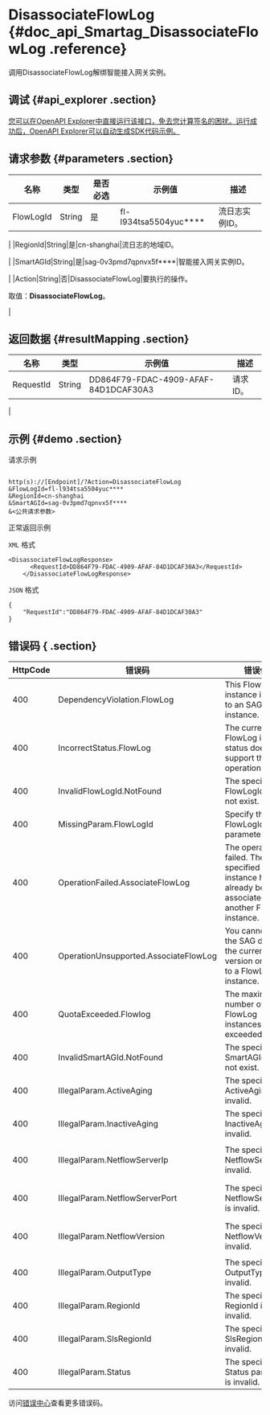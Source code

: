 # DisassociateFlowLog {#doc_api_Smartag_DisassociateFlowLog .reference}

调用DisassociateFlowLog解绑智能接入网关实例。

## 调试 {#api_explorer .section}

[您可以在OpenAPI Explorer中直接运行该接口，免去您计算签名的困扰。运行成功后，OpenAPI Explorer可以自动生成SDK代码示例。](https://api.aliyun.com/#product=Smartag&api=DisassociateFlowLog&type=RPC&version=2018-03-13)

## 请求参数 {#parameters .section}

|名称|类型|是否必选|示例值|描述|
|--|--|----|---|--|
|FlowLogId|String|是|fl-l934tsa5504yuc\*\*\*\*|流日志实例ID。

 |
|RegionId|String|是|cn-shanghai|流日志的地域ID。

 |
|SmartAGId|String|是|sag-0v3pmd7qpnvx5f\*\*\*\*|智能接入网关实例ID。

 |
|Action|String|否|DisassociateFlowLog|要执行的操作。

 取值：**DisassociateFlowLog**。

 |

## 返回数据 {#resultMapping .section}

|名称|类型|示例值|描述|
|--|--|---|--|
|RequestId|String|DD864F79-FDAC-4909-AFAF-84D1DCAF30A3|请求ID。

 |

## 示例 {#demo .section}

请求示例

``` {#request_demo}

http(s)://[Endpoint]/?Action=DisassociateFlowLog
&FlowLogId=fl-l934tsa5504yuc****
&RegionId=cn-shanghai
&SmartAGId=sag-0v3pmd7qpnvx5f****
&<公共请求参数>

```

正常返回示例

`XML` 格式

``` {#xml_return_success_demo}
<DisassociateFlowLogResponse>
	  <RequestId>DD864F79-FDAC-4909-AFAF-84D1DCAF30A3</RequestId>
    </DisassociateFlowLogResponse>
```

`JSON` 格式

``` {#json_return_success_demo}
{
	"RequestId":"DD864F79-FDAC-4909-AFAF-84D1DCAF30A3"
}
```

## 错误码 { .section}

|HttpCode|错误码|错误信息|描述|
|--------|---|----|--|
|400|DependencyViolation.FlowLog|This FlowLog instance is bound to an SAG instance.|FlowLog存在资源依赖|
|400|IncorrectStatus.FlowLog|The current FlowLog instance status does not support this operation.|FlowLog状态非法|
|400|InvalidFlowLogId.NotFound|The specified FlowLogId does not exist.|根据FlowLogId未找到对应实例|
|400|MissingParam.FlowLogId|Specify the FlowLogId parameter.|缺少参数FlowLogId|
|400|OperationFailed.AssociateFlowLog|The operation failed. The specified SAG instance has already been associated with another FlowLog instance.|由于智能接入网关实例已经关联其他FlowLog实例，操作失败|
|400|OperationUnsupported.AssociateFlowLog|You cannot bind the SAG device of the current version or model to a FlowLog instance.|设备版本或者款型不支持关联FlowLog操作|
|400|QuotaExceeded.Flowlog|The maximum number of FlowLog instances is exceeded.|flowlog数量超过配额|
|400|InvalidSmartAGId.NotFound|The specified SmartAGId does not exist.|根据SmartAGId未找到对应实例|
|400|IllegalParam.ActiveAging|The specified ActiveAging is invalid.|参数ActiveAging不合法|
|400|IllegalParam.InactiveAging|The specified InactiveAging is invalid.|参数InactiveAging不合法|
|400|IllegalParam.NetflowServerIp|The specified NetflowServerIp is invalid.|参数NetflowServerIp不合法|
|400|IllegalParam.NetflowServerPort|The specified NetflowServerPort is invalid.|参数NetflowServerPort不合法|
|400|IllegalParam.NetflowVersion|The specified NetflowVersion is invalid.|参数NetflowVersion不合法|
|400|IllegalParam.OutputType|The specified OutputType is invalid.|参数OutputType不合法|
|400|IllegalParam.RegionId|The specified RegionId is invalid.|参数RegionId不合法|
|400|IllegalParam.SlsRegionId|The specified SlsRegionId is invalid.|参数SlsRegionId不合法|
|400|IllegalParam.Status|The specified Status parameter is invalid.|参数Status不合法|

访问[错误中心](https://error-center.aliyun.com/status/product/Smartag)查看更多错误码。


